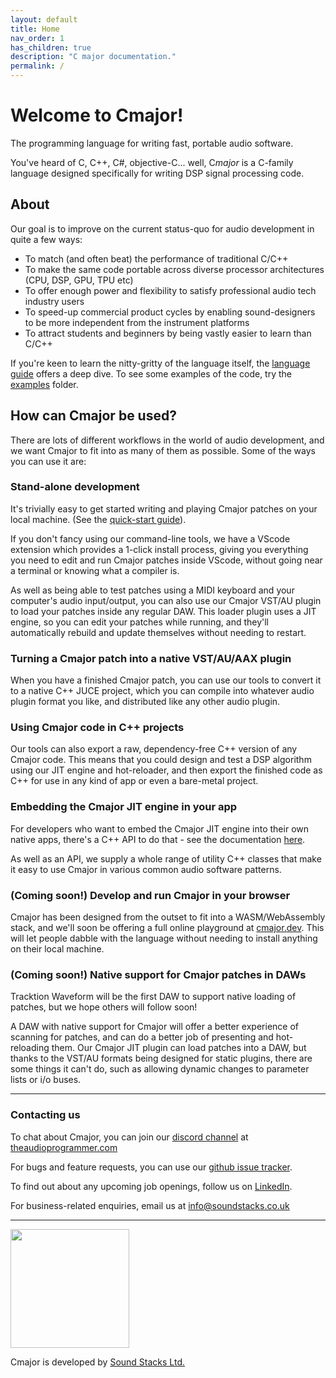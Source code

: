 ```yaml
---
layout: default
title: Home
nav_order: 1
has_children: true
description: "C major documentation."
permalink: /
---
```


# Welcome to Cmajor!

The programming language for writing fast, portable audio software.

You've heard of C, C++, C#, objective-C... well, C*major* is a C-family language designed specifically for writing DSP signal processing code.

## About

Our goal is to improve on the current status-quo for audio development in quite a few ways:

- To match (and often beat) the performance of traditional C/C++
- To make the same code portable across diverse processor architectures (CPU, DSP, GPU, TPU etc)
- To offer enough power and flexibility to satisfy professional audio tech industry users
- To speed-up commercial product cycles by enabling sound-designers to be more independent from the instrument platforms
- To attract students and beginners by being vastly easier to learn than C/C++

If you're keen to learn the nitty-gritty of the language itself, the [language guide](docs/LanguageReference) offers a deep dive. To see some examples of the code, try the [examples](https://github.com/SoundStacks/cmajor/tree/main/examples/patches) folder.

## How can Cmajor be used?

There are lots of different workflows in the world of audio development, and we want Cmajor to fit into as many of them as possible. Some of the ways you can use it are:

### Stand-alone development

It's trivially easy to get started writing and playing Cmajor patches on your local machine. (See the [quick-start guide](docs/GettingStarted)).

If you don't fancy using our command-line tools, we have a VScode extension which provides a 1-click install process, giving you everything you need to edit and run Cmajor patches inside VScode, without going near a terminal or knowing what a compiler is.

As well as being able to test patches using a MIDI keyboard and your computer's audio input/output, you can also use our Cmajor VST/AU plugin to load your patches inside any regular DAW. This loader plugin uses a JIT engine, so you can edit your patches while running, and they'll automatically rebuild and update themselves without needing to restart.

### Turning a Cmajor patch into a native VST/AU/AAX plugin

When you have a finished Cmajor patch, you can use our tools to convert it to a native C++ JUCE project, which you can compile into whatever audio plugin format you like, and distributed like any other audio plugin.

### Using Cmajor code in C++ projects

Our tools can also export a raw, dependency-free C++ version of any Cmajor code. This means that you could design and test a DSP algorithm using our JIT engine and hot-reloader, and then export the finished code as C++ for use in any kind of app or even a bare-metal project.

### Embedding the Cmajor JIT engine in your app

For developers who want to embed the Cmajor JIT engine into their own native apps, there's a C++ API to do that - see the documentation [here](docs/C++API).

As well as an API, we supply a whole range of utility C++ classes that make it easy to use Cmajor in various common audio software patterns.

### (Coming soon!) Develop and run Cmajor in your browser

Cmajor has been designed from the outset to fit into a WASM/WebAssembly stack, and we'll soon be offering a full online playground at [cmajor.dev](https://cmajor.dev). This will let people dabble with the language without needing to install anything on their local machine.

### (Coming soon!) Native support for Cmajor patches in DAWs

Tracktion Waveform will be the first DAW to support native loading of patches, but we hope others will follow soon!

A DAW with native support for Cmajor will offer a better experience of scanning for patches, and can do a better job of presenting and hot-reloading them. Our Cmajor JIT plugin can load patches into a DAW, but thanks to the VST/AU formats being designed for static plugins, there are some things it can't do, such as allowing dynamic changes to parameter lists or i/o buses.

---------------------------------------------------------------------------------

### Contacting us

To chat about Cmajor, you can join our [discord channel](https://discord.gg/Abtc5xabcT) at [theaudioprogrammer.com](https://www.theaudioprogrammer.com/)

For bugs and feature requests, you can use our [github issue tracker](https://github.com/SoundStacks/cmajor/issues).

To find out about any upcoming job openings, follow us on [LinkedIn](https://www.linkedin.com/company/sound-stacks-ltd/).

For business-related enquiries, email us at info@soundstacks.co.uk

---------------------------------------------------------------------------------

<img src="assets/images/SoundStacks-logo.png" width="190pt">

Cmajor is developed by [Sound Stacks Ltd.](https://soundstacks.co.uk)
